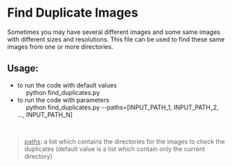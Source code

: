 # Find Duplicate Images

Sometimes you may have several different images and some same images with different sizes and resolutions. This file can be used to find these same images from one or more directories. 

## Usage:
* to run the code with default values<br/>
&nbsp;&nbsp;&nbsp;&nbsp;&nbsp;python find_duplicates.py <br/>
* to run the code with parameters<br/>
&nbsp;&nbsp;&nbsp;&nbsp;&nbsp;python find_duplicates.py --paths=[INPUT_PATH_1, INPUT_PATH_2, ..., INPUT_PATH_N]
<br/>

><ins>paths</ins>: a list which contains the directories for the images to check the duplicates (default value is a list which contain only the current directory)
